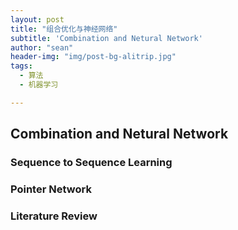 ```yaml
---
layout: post
title: "组合优化与神经网络"
subtitle: 'Combination and Netural Network'
author: "sean"
header-img: "img/post-bg-alitrip.jpg"
tags:
  - 算法
  - 机器学习

---
```




## Combination and Netural Network

### Sequence to Sequence Learning





### Pointer Network





### Literature Review





